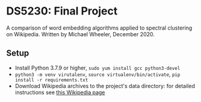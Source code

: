 # DS5230: Final Project
A comparison of word embedding algorithms applied to spectral clustering on Wikipedia. 
Written by Michael Wheeler, December 2020.

## Setup
  - Install Python 3.7.9 or higher, `sudo yum install gcc python3-devel`
  - `python3 -m venv virutalenv`, `source virtualenv/bin/activate`, `pip install -r requirements.txt`
  - Download Wikipedia archives to the project's data directory: for detailed instructions see 
    [this Wikipedia page](https://en.wikipedia.org/wiki/Wikipedia:Database_download)
  
